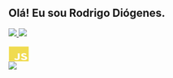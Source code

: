 ## Olá! Eu sou Rodrigo Diógenes.

<div>
  <a href="https://www.instagram.com/rodrigo_diogenes_?igsh=NG50N2U5Z3U5MHdm&utm_source=qr">
    <img height="180em" src="https://github-readme-stats.vercel.app/api?username=rodrigodiogeneso&show_icons=true&theme=dark&include_all_commits=true&count_private=true"/>
  </a>
  <a href="https://www.instagram.com/rodrigo_diogenes_?igsh=NG50N2U5Z3U5MHdm&utm_source=qr">
    <img height="180em" src="https://github-readme-stats.vercel.app/api/top-langs/?username=rodrigodiogeneso&layout=compact&langs_count=16&theme=dark"/>
  </a>
</div>

<div style="display: inline_block"><br>
  <img align="center" alt="Js" height="30" width="40" src="https://raw.githubusercontent.com/devicons/devicon/master/icons/javascript/javascript-plain.svg">
</div>

<div> 
  <a href="https://www.instagram.com/rodrigo_diogenes_?igsh=NG50N2U5Z3U5MHdm&utm_source=qr" target="_blank">
    <img src="https://img.shields.io/badge/-Instagram-%23E4405F?style=for-the-badge&logo=instagram&logoColor=white" target="_blank">
  </a>
</div>
